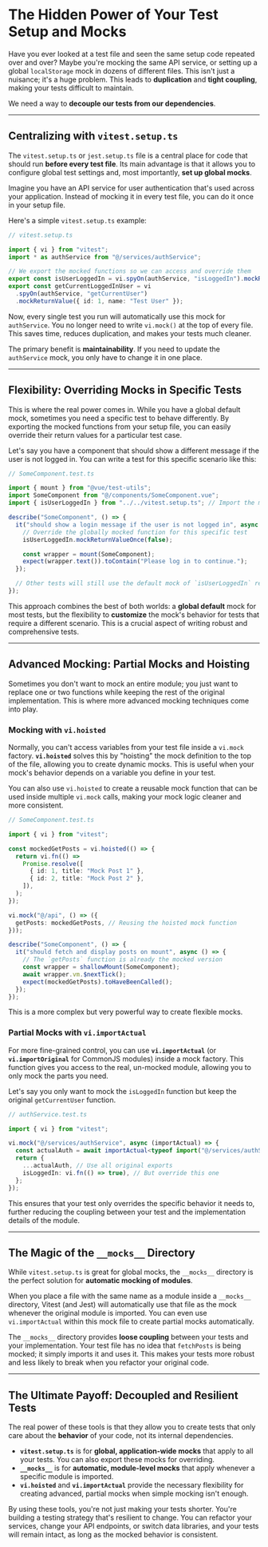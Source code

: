 # The Hidden Power of Your Test Setup and Mocks

Have you ever looked at a test file and seen the same setup code repeated over and over? Maybe you're mocking the same API service, or setting up a global `localStorage` mock in dozens of different files. This isn't just a nuisance; it's a huge problem. This leads to **duplication** and **tight coupling**, making your tests difficult to maintain.

We need a way to **decouple our tests from our dependencies**.

---

## Centralizing with `vitest.setup.ts`

The `vitest.setup.ts` or `jest.setup.ts` file is a central place for code that should run **before every test file**. Its main advantage is that it allows you to configure global test settings and, most importantly, **set up global mocks**.

Imagine you have an API service for user authentication that's used across your application. Instead of mocking it in every test file, you can do it once in your setup file.

Here's a simple `vitest.setup.ts` example:

```typescript
// vitest.setup.ts

import { vi } from "vitest";
import * as authService from "@/services/authService";

// We export the mocked functions so we can access and override them
export const isUserLoggedIn = vi.spyOn(authService, "isLoggedIn").mockReturnValue(true);
export const getCurrentLoggedInUser = vi
  .spyOn(authService, "getCurrentUser")
  .mockReturnValue({ id: 1, name: "Test User" });
```

Now, every single test you run will automatically use this mock for `authService`. You no longer need to write `vi.mock()` at the top of every file. This saves time, reduces duplication, and makes your tests much cleaner.

The primary benefit is **maintainability**. If you need to update the `authService` mock, you only have to change it in one place.

---

## Flexibility: Overriding Mocks in Specific Tests

This is where the real power comes in. While you have a global default mock, sometimes you need a specific test to behave differently. By exporting the mocked functions from your setup file, you can easily override their return values for a particular test case.

Let's say you have a component that should show a different message if the user is not logged in. You can write a test for this specific scenario like this:

```typescript
// SomeComponent.test.ts

import { mount } from "@vue/test-utils";
import SomeComponent from "@/components/SomeComponent.vue";
import { isUserLoggedIn } from "../../vitest.setup.ts"; // Import the mocked function

describe("SomeComponent", () => {
  it("should show a login message if the user is not logged in", async () => {
    // Override the globally mocked function for this specific test
    isUserLoggedIn.mockReturnValueOnce(false);

    const wrapper = mount(SomeComponent);
    expect(wrapper.text()).toContain("Please log in to continue.");
  });

  // Other tests will still use the default mock of `isUserLoggedIn` returning true.
});
```

This approach combines the best of both worlds: a **global default** mock for most tests, but the flexibility to **customize** the mock's behavior for tests that require a different scenario. This is a crucial aspect of writing robust and comprehensive tests.

---

## Advanced Mocking: Partial Mocks and Hoisting

Sometimes you don't want to mock an entire module; you just want to replace one or two functions while keeping the rest of the original implementation. This is where more advanced mocking techniques come into play.

### Mocking with `vi.hoisted`

Normally, you can't access variables from your test file inside a `vi.mock` factory. **`vi.hoisted`** solves this by "hoisting" the mock definition to the top of the file, allowing you to create dynamic mocks. This is useful when your mock's behavior depends on a variable you define in your test.

You can also use `vi.hoisted` to create a reusable mock function that can be used inside multiple `vi.mock` calls, making your mock logic cleaner and more consistent.

```typescript
// SomeComponent.test.ts

import { vi } from "vitest";

const mockedGetPosts = vi.hoisted(() => {
  return vi.fn(() =>
    Promise.resolve([
      { id: 1, title: "Mock Post 1" },
      { id: 2, title: "Mock Post 2" },
    ]),
  );
});

vi.mock("@/api", () => ({
  getPosts: mockedGetPosts, // Reusing the hoisted mock function
}));

describe("SomeComponent", () => {
  it("should fetch and display posts on mount", async () => {
    // The `getPosts` function is already the mocked version
    const wrapper = shallowMount(SomeComponent);
    await wrapper.vm.$nextTick();
    expect(mockedGetPosts).toHaveBeenCalled();
  });
});
```

This is a more complex but very powerful way to create flexible mocks.

### Partial Mocks with `vi.importActual`

For more fine-grained control, you can use **`vi.importActual`** (or **`vi.importOriginal`** for CommonJS modules) inside a mock factory. This function gives you access to the real, un-mocked module, allowing you to only mock the parts you need.

Let's say you only want to mock the `isLoggedIn` function but keep the original `getCurrentUser` function.

```typescript
// authService.test.ts

import { vi } from "vitest";

vi.mock("@/services/authService", async (importActual) => {
  const actualAuth = await importActual<typeof import("@/services/authService")>();
  return {
    ...actualAuth, // Use all original exports
    isLoggedIn: vi.fn(() => true), // But override this one
  };
});
```

This ensures that your test only overrides the specific behavior it needs to, further reducing the coupling between your test and the implementation details of the module.

---

## The Magic of the `__mocks__` Directory

While `vitest.setup.ts` is great for global mocks, the `__mocks__` directory is the perfect solution for **automatic mocking of modules**.

When you place a file with the same name as a module inside a `__mocks__` directory, Vitest (and Jest) will automatically use that file as the mock whenever the original module is imported. You can even use `vi.importActual` within this mock file to create partial mocks automatically.

The `__mocks__` directory provides **loose coupling** between your tests and your implementation. Your test file has no idea that `fetchPosts` is being mocked; it simply imports it and uses it. This makes your tests more robust and less likely to break when you refactor your original code.

---

## The Ultimate Payoff: Decoupled and Resilient Tests

The real power of these tools is that they allow you to create tests that only care about the **behavior** of your code, not its internal dependencies.

- **`vitest.setup.ts`** is for **global, application-wide mocks** that apply to all your tests. You can also export these mocks for overriding.
- **`__mocks__`** is for **automatic, module-level mocks** that apply whenever a specific module is imported.
- **`vi.hoisted`** and **`vi.importActual`** provide the necessary flexibility for creating advanced, partial mocks when simple mocking isn't enough.

By using these tools, you're not just making your tests shorter. You're building a testing strategy that's resilient to change. You can refactor your services, change your API endpoints, or switch data libraries, and your tests will remain intact, as long as the mocked behavior is consistent.
